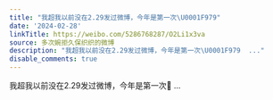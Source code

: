 ```yaml
---
title: "我超我以前没在2.29发过微博，今年是第一次\U0001F979"
date: '2024-02-28'
linkTitle: https://weibo.com/5286768287/O2Li1x3va
source: 多次婉拒久保织织的微博
description: "我超我以前没在2.29发过微博，今年是第一次\U0001F979  ..."
disable_comments: true
---
```

我超我以前没在2.29发过微博，今年是第一次🥹  ...